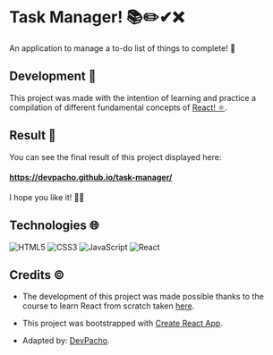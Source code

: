 # Task Manager! 📚✏️✔❌

An application to manage a to-do list of things to complete! 📜

## Development 🤔

This project was made with the intention of learning and practice a compilation of different fundamental concepts of [React! ⚛️](https://github.com/facebook/react).

## Result 👀

You can see the final result of this project displayed here:

#### https://devpacho.github.io/task-manager/

I hope you like it! 👍🏼

## Technologies 🌐

  ![HTML5](https://img.shields.io/badge/html5-%23E34F26.svg?style=for-the-badge&logo=html5&logoColor=white)
  ![CSS3](https://img.shields.io/badge/css3-%231572B6.svg?style=for-the-badge&logo=css3&logoColor=white)
  ![JavaScript](https://img.shields.io/badge/javascript-%23323330.svg?style=for-the-badge&logo=javascript&logoColor=%23F7DF1E)
  ![React](https://img.shields.io/badge/react-%2320232a.svg?style=for-the-badge&logo=react&logoColor=%2361DAFB)

## Credits ©

- The development of this project was made possible thanks to the course to learn React from scratch taken [here](https://www.youtube.com/watch?v=6Jfk8ic3KVk).

- This project was bootstrapped with [Create React App](https://github.com/facebook/create-react-app).

- Adapted by: [DevPacho](https://github.com/DevPacho).
